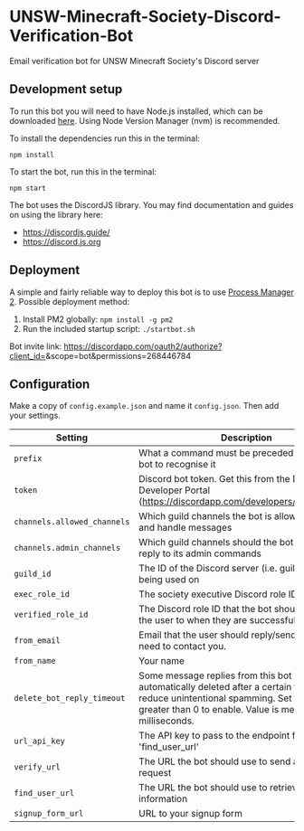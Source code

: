# UNSW-Minecraft-Society-Discord-Verification-Bot
Email verification bot for UNSW Minecraft Society's Discord server

## Development setup

To run this bot you will need to have Node.js installed, which can be downloaded [here](https://nodejs.org/en/). Using Node Version Manager (nvm) is recommended.

To install the dependencies run this in the terminal:
```shell
npm install
```

To start the bot, run this in the terminal:
```shell
npm start
```

The bot uses the DiscordJS library. You may find documentation and guides on using the library here: 
- https://discordjs.guide/
- https://discord.js.org

## Deployment

A simple and fairly reliable way to deploy this bot is to use [Process Manager 2](https://pm2.keymetrics.io/). Possible deployment method:
1. Install PM2 globally: `npm install -g pm2`
2. Run the included startup script: `./startbot.sh`

Bot invite link: https://discordapp.com/oauth2/authorize?client_id=<APPLICATION ID>&scope=bot&permissions=268446784


## Configuration

Make a copy of `config.example.json` and name it `config.json`. Then add your settings.

| **Setting** | **Description** | **Example** |
| ----------- | --------------- | ----------- |
| `prefix` | What a command must be preceded with for the bot to recognise it | `!` |
| `token` | Discord bot token. Get this from the Discord Developer Portal (https://discordapp.com/developers/applications/) | |
| `channels.allowed_channels` | Which guild channels the bot is allowed to reply and handle messages | `["first channel's id", "second channel's id"]` |
| `channels.admin_channels` | Which guild channels should the bot listen and reply to its admin commands | `["first admin channel's id", "second admin channel's id"]` |
| `guild_id` | The ID of the Discord server (i.e. guild) this bot is being used on | `123456789012345678` |
| `exec_role_id` | The society executive Discord role ID | `123456789012345678` |
| `verified_role_id` | The Discord role ID that the bot should promote the user to when they are successfully verified | `123456789012345678` |
| `from_email` | Email that the user should reply/send to if they need to contact you. | johncitizen@blahblah.com |
| `from_name` | Your name | John Citizen |
| `delete_bot_reply_timeout` | Some message replies from this bot can be automatically deleted after a certain time to reduce unintentional spamming. Set to a value greater than 0 to enable. Value is measured in milliseconds. | `30000` (30 seconds) |
| `url_api_key` | The API key to pass to the endpoint for 'find_user_url' | `some-api-key-string` |
| `verify_url` | The URL the bot should use to send a verification request | `https://your_verification_url_here.com/endpoint/` |
| `find_user_url` | The URL the bot should use to retrieve user information | `https://your_find_user_url_here.com/endpoint/` |
| `signup_form_url` | URL to your signup form | `https://your_form_url_here.com` |
